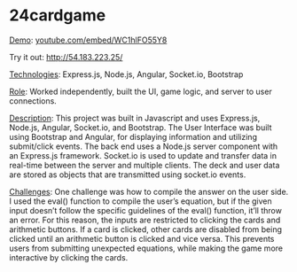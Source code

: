 # 24cardgame

<p><u>Demo</u>: <a class='link' href='https://www.youtube.com/embed/WC1hlFO55Y8' target="_blank">youtube.com/embed/WC1hlFO55Y8</a></p>
<p>Try it out: <a class='link' href="http://54.183.223.25/" target="_blank">http://54.183.223.25/</a></p>
		
<p><u>Technologies</u>:  Express.js, Node.js, Angular, Socket.io, Bootstrap </p>
<p><u>Role</u>: Worked independently, built the UI, game logic, and server to user connections.</p>
<p><u>Description</u>: This project was built in Javascript and uses Express.js, Node.js, Angular, Socket.io, and Bootstrap. The User Interface was built using Bootstrap and Angular, for displaying information and utilizing submit/click events. The back end uses a Node.js server component with an Express.js framework. Socket.io is used to update and transfer data in real-time between the server and multiple clients. The deck and user data are stored as objects that are transmitted using socket.io events. </p>
<p><u>Challenges</u>: One challenge was how to compile the answer on the user side. I used the eval() function to compile the user’s equation, but if the given input doesn’t follow the specific guidelines of the eval() function, it’ll throw an error. For this reason, the inputs are restricted to clicking the cards and arithmetic buttons. If a card is clicked, other cards are disabled from being clicked until an arithmetic button is clicked and vice versa. This prevents users from submitting unexpected equations, while making the game more interactive by clicking the cards.</p>
